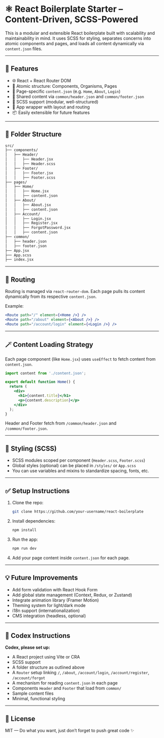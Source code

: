# ⚛️ React Boilerplate Starter – Content-Driven, SCSS-Powered

This is a modular and extensible React boilerplate built with scalability and maintainability in mind. It uses SCSS for styling, separates concerns into atomic components and pages, and loads all content dynamically via `content.json` files.

---

## 🚀 Features

- 🌐 React + React Router DOM
- 🧱 Atomic structure: Components, Organisms, Pages
- 📁 Page-specific `content.json` (e.g. `Home`, `About`, `Login`)
- 🧠 Shared content via `common/header.json` and `common/footer.json`
- 🎨 SCSS support (modular, well-structured)
- 🧭 App wrapper with layout and routing
- 📦 Easily extensible for future features

---

## 🧰 Folder Structure

```bash
src/
├── components/
│   ├── Header/
│   │   ├── Header.jsx
│   │   ├── Header.scss
│   ├── Footer/
│   │   ├── Footer.jsx
│   │   ├── Footer.scss
├── pages/
│   ├── Home/
│   │   ├── Home.jsx
│   │   ├── content.json
│   ├── About/
│   │   ├── About.jsx
│   │   ├── content.json
│   ├── Account/
│   │   ├── Login.jsx
│   │   ├── Register.jsx
│   │   ├── ForgotPassword.jsx
│   │   ├── content.json
├── common/
│   ├── header.json
│   ├── footer.json
├── App.jsx
├── App.scss
├── index.jsx
````

---

## 🧭 Routing

Routing is managed via `react-router-dom`. Each page pulls its content dynamically from its respective `content.json`.

Example:

```jsx
<Route path="/" element={<Home />} />
<Route path="/about" element={<About />} />
<Route path="/account/login" element={<Login />} />
```

---

## 🪄 Content Loading Strategy

Each page component (like `Home.jsx`) uses `useEffect` to fetch content from `content.json`.

```jsx
import content from './content.json';

export default function Home() {
  return (
    <div>
      <h1>{content.title}</h1>
      <p>{content.description}</p>
    </div>
  );
}
```

Header and Footer fetch from `/common/header.json` and `/common/footer.json`.

---

## 🎨 Styling (SCSS)

* SCSS modules scoped per component (`Header.scss`, `Footer.scss`)
* Global styles (optional) can be placed in `/styles/` or `App.scss`
* You can use variables and mixins to standardize spacing, fonts, etc.

---

## ✅ Setup Instructions

1. Clone the repo:

   ```bash
   git clone https://github.com/your-username/react-boilerplate
   ```

2. Install dependencies:

   ```bash
   npm install
   ```

3. Run the app:

   ```bash
   npm run dev
   ```

4. Add your page content inside `content.json` for each page.

---

## 💡 Future Improvements

* Add form validation with React Hook Form
* Add global state management (Context, Redux, or Zustand)
* Integrate animation library (Framer Motion)
* Theming system for light/dark mode
* i18n support (internationalization)
* CMS integration (headless, optional)

---

## 🤖 Codex Instructions

**Codex, please set up:**

* A React project using Vite or CRA
* SCSS support
* A folder structure as outlined above
* A `Router` setup linking `/`, `/about`, `/account/login`, `/account/register`, `/account/forgot`
* A mechanism for reading `content.json` in each page
* Components `Header` and `Footer` that load from `common/`
* Sample content files
* Minimal, functional styling

---

## 📄 License

MIT — Do what you want, just don’t forget to push great code ✨

